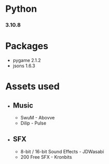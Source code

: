 # Python
### 3.10.8

# Packages
- pygame 2.1.2
- jsons 1.6.3

# Assets used
- ## Music
    - SwuM - Abovve
    - Dilip - Pulse
- ## SFX
    - 8-bit / 16-bit Sound Effects - JDWasabi
    - 200 Free SFX - Kronbits